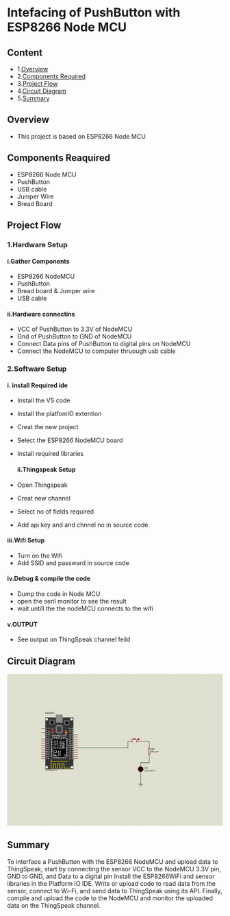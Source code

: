 # Intefacing of PushButton with ESP8266 Node MCU


## Content
- 1.[Overview](#overview)
- 2.[Components Required](#components-reaquired)
- 3.[Project Flow](#project-flow)
- 4.[Circuit Diagram](#circuit-diagram)
- 5.[Summary](#summary)
  





## Overview
- This project is based on ESP8266 Node MCU

## Components Reaquired 
- ESP8266 Node MCU
- PushButton
- USB cable
- Jumper Wire
- Bread Board

 ## Project Flow
  ### 1.Hardware Setup
  #### i.Gather Components
 - ESP8266 NodeMCU
 - PushButton
 - Bread board & Jumper wire
 - USB cable

  #### ii.Hardware connectins
 - VCC of PushButton to 3.3V of NodeMCU
 - Gnd of PushButton to GND of NodeMCU
 - Connect Data pins of PushButton to digital pins on NodeMCU
 - Connect the NodeMCU to computer thruough usb cable

 ### 2.Software Setup
  #### i. install Required ide
 - Install the VS code 
 - Install the platfomIO extention
 - Creat the new project
 - Select the ESP8266 NodeMCU board
 - Install  required libraries



     
   #### ii.Thingspeak  Setup
 - Open Thingspeak
 - Creat new channel
 - Select  no of fields required
 - Add api key and and chnnel no in source code

  #### iii.Wifi Setup
 - Turn on the Wifi
 - Add SSID and passward in source code







 #### iv.Debug & compile the code
   - Dump the code in Node MCU
   - open the seril monitor to see the result
   - wait untill the the nodeMCU connects to the wifi

#### v.OUTPUT
- See output on ThingSpeak channel feild
     
## Circuit Diagram
![Circuit Diagram](./Image/PushButton.jpg)



 ## Summary
 To interface a PushButton with the ESP8266 NodeMCU and upload data to ThingSpeak, start by connecting the sensor VCC to the NodeMCU 3.3V pin, GND to GND, and Data to a digital pin Install the ESP8266WiFi and sensor libraries in the Platform IO IDE. Write or upload code to read data from the sensor, connect to Wi-Fi, and send data to ThingSpeak using its API. Finally, compile and upload the code to the NodeMCU and monitor the uploaded data on the ThingSpeak channel.
